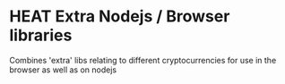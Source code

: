 # HEAT Extra Nodejs / Browser libraries

Combines 'extra' libs relating to different cryptocurrencies for use in the browser
as well as on nodejs